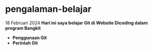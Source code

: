 # pengalaman-belajar

18 Februari 2024
<b>Hari ini saya belajar Git di Website Dicoding dalam program Bangkit
* Penggunaan Git
* Perintah Git
